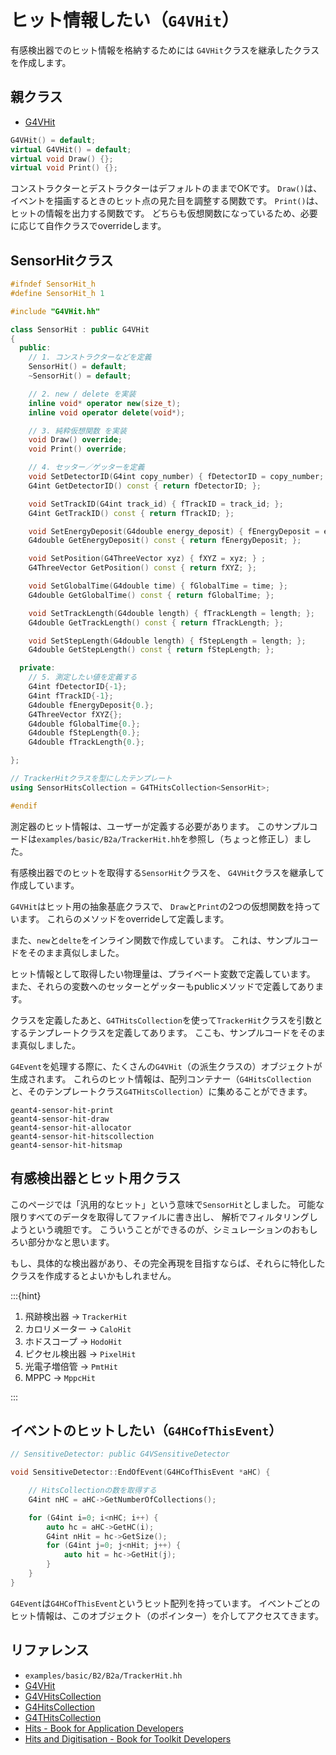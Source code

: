 # ヒット情報したい（``G4VHit``）

有感検出器でのヒット情報を格納するためには
``G4VHit``クラスを継承したクラスを作成します。

## 親クラス

- [G4VHit](https://geant4.kek.jp/Reference/11.2.0/classG4VHit.html)

```cpp
G4VHit() = default;
virtual G4VHit() = default;
virtual void Draw() {};
virtual void Print() {};
```

コンストラクターとデストラクターはデフォルトのままでOKです。
``Draw()``は、イベントを描画するときのヒット点の見た目を調整する関数です。
``Print()``は、ヒットの情報を出力する関数です。
どちらも仮想関数になっているため、必要に応じて自作クラスでoverrideします。

## SensorHitクラス

```cpp
#ifndef SensorHit_h
#define SensorHit_h 1

#include "G4VHit.hh"

class SensorHit : public G4VHit
{
  public:
    // 1. コンストラクターなどを定義
    SensorHit() = default;
    ~SensorHit() = default;

    // 2. new / delete を実装
    inline void* operator new(size_t);
    inline void operator delete(void*);

    // 3. 純粋仮想関数 を実装
    void Draw() override;
    void Print() override;

    // 4. セッター／ゲッターを定義
    void SetDetectorID(G4int copy_number) { fDetectorID = copy_number; };
    G4int GetDetectorID() const { return fDetectorID; };

    void SetTrackID(G4int track_id) { fTrackID = track_id; };
    G4int GetTrackID() const { return fTrackID; };

    void SetEnergyDeposit(G4double energy_deposit) { fEnergyDeposit = energy_deposit; };
    G4double GetEnergyDeposit() const { return fEnergyDeposit; };

    void SetPosition(G4ThreeVector xyz) { fXYZ = xyz; } ;
    G4ThreeVector GetPosition() const { return fXYZ; };

    void SetGlobalTime(G4double time) { fGlobalTime = time; };
    G4double GetGlobalTime() const { return fGlobalTime; };

    void SetTrackLength(G4double length) { fTrackLength = length; };
    G4double GetTrackLength() const { return fTrackLength; };

    void SetStepLength(G4double length) { fStepLength = length; };
    G4double GetStepLength() const { return fStepLength; };

  private:
    // 5. 測定したい値を定義する
    G4int fDetectorID{-1};
    G4int fTrackID{-1};
    G4double fEnergyDeposit{0.};
    G4ThreeVector fXYZ{};
    G4double fGlobalTime{0.};
    G4double fStepLength{0.};
    G4double fTrackLength{0.};

};

// TrackerHitクラスを型にしたテンプレート
using SensorHitsCollection = G4THitsCollection<SensorHit>;

#endif
```

測定器のヒット情報は、ユーザーが定義する必要があります。
このサンプルコードは``examples/basic/B2a/TrackerHit.hh``を参照し（ちょっと修正し）ました。

有感検出器でのヒットを取得する``SensorHit``クラスを、
``G4VHit``クラスを継承して作成しています。

``G4VHit``はヒット用の抽象基底クラスで、
``Draw``と``Print``の2つの仮想関数を持っています。
これらのメソッドをoverrideして定義します。

また、``new``と``delte``をインライン関数で作成しています。
これは、サンプルコードをそのまま真似しました。

ヒット情報として取得したい物理量は、プライベート変数で定義しています。
また、それらの変数へのセッターとゲッターもpublicメソッドで定義してあります。

クラスを定義したあと、``G4THitsCollection``を使って``TrackerHit``クラスを引数とするテンプレートクラスを定義してあります。
ここも、サンプルコードをそのまま真似しました。

``G4Event``を処理する際に、たくさんの``G4VHit``（の派生クラスの）オブジェクトが生成されます。
これらのヒット情報は、配列コンテナー（``G4HitsCollection``と、そのテンプレートクラス``G4THitsCollection``）に集めることができます。

```{toctree}
geant4-sensor-hit-print
geant4-sensor-hit-draw
geant4-sensor-hit-allocator
geant4-sensor-hit-hitscollection
geant4-sensor-hit-hitsmap
```

## 有感検出器とヒット用クラス

このページでは「汎用的なヒット」という意味で``SensorHit``としました。
可能な限りすべてのデータを取得してファイルに書き出し、
解析でフィルタリングしようという魂胆です。
こういうことができるのが、シミュレーションのおもしろい部分かなと思います。

もし、具体的な検出器があり、その完全再現を目指すならば、それらに特化したクラスを作成するとよいかもしれません。

:::{hint}

1. 飛跡検出器 → ``TrackerHit``
1. カロリメーター → ``CaloHit``
1. ホドスコープ → ``HodoHit``
1. ピクセル検出器 → ``PixelHit``
1. 光電子増倍管 → ``PmtHit``
1. MPPC → ``MppcHit``

:::

## イベントのヒットしたい（``G4HCofThisEvent``）

```cpp
// SensitiveDetector: public G4VSensitiveDetector

void SensitiveDetector::EndOfEvent(G4HCofThisEvent *aHC) {

    // HitsCollectionの数を取得する
    G4int nHC = aHC->GetNumberOfCollections();

    for (G4int i=0; i<nHC; i++) {
        auto hc = aHC->GetHC(i);
        G4int nHit = hc->GetSize();
        for (G4int j=0; j<nHit; j++) {
            auto hit = hc->GetHit(j);
        }
    }
}
```

``G4Event``は``G4HCofThisEvent``というヒット配列を持っています。
イベントごとのヒット情報は、このオブジェクト（のポインター）を介してアクセスてきます。

## リファレンス

- ``examples/basic/B2/B2a/TrackerHit.hh``
- [G4VHit](https://geant4.kek.jp/Reference/11.2.0/classG4VHit.html)
- [G4VHitsCollection](https://geant4.kek.jp/Reference/11.2.0/classG4VHitsCollection.html)
- [G4HitsCollection](https://geant4.kek.jp/Reference/11.2.0/classG4HitsCollection.html)
- [G4THitsCollection](https://geant4.kek.jp/Reference/11.2.0/classG4THitsCollection.html)
- [Hits - Book for Application Developers](https://geant4-userdoc.web.cern.ch/UsersGuides/ForApplicationDeveloper/html/Detector/hit.html)
- [Hits and Digitisation - Book for Toolkit Developers](https://geant4-userdoc.web.cern.ch/UsersGuides/ForToolkitDeveloper/html/OOAnalysisDesign/Hit/hit.html)
